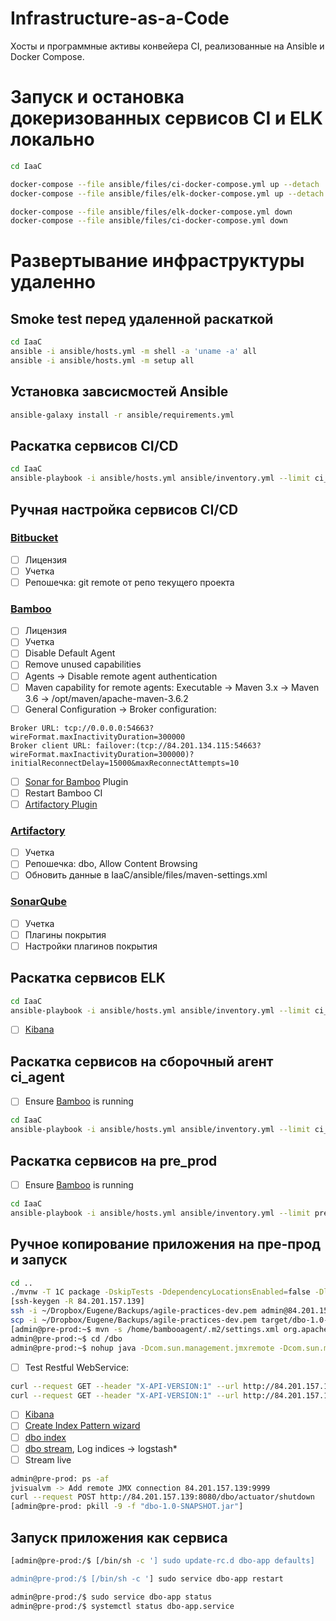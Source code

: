 # Infrastructure-as-a-Сode
Хосты и программные активы конвейера CI, реализованные на Ansible и Docker Compose.

# Запуск и остановка докеризованных сервисов CI и ELK локально
```bash
cd IaaC

docker-compose --file ansible/files/ci-docker-compose.yml up --detach
docker-compose --file ansible/files/elk-docker-compose.yml up --detach

docker-compose --file ansible/files/elk-docker-compose.yml down
docker-compose --file ansible/files/ci-docker-compose.yml down
```

# Развертывание инфраструктуры удаленно
## Smoke test перед удаленной раскаткой 
```bash
cd IaaC
ansible -i ansible/hosts.yml -m shell -a 'uname -a' all
ansible -i ansible/hosts.yml -m setup all
```
## Установка завсисмостей Ansible
```bash
ansible-galaxy install -r ansible/requirements.yml
```

## Раскатка сервисов CI/CD
```bash
cd IaaC
ansible-playbook -i ansible/hosts.yml ansible/inventory.yml --limit ci_hosting --tags "ci" [--skip-tags "maven"] [--start-at-task='Shut down CI docker containers'] [--step] [-vvv] 
```

## Ручная настройка сервисов CI/CD
### [Bitbucket](http://84.201.134.115:7990)
- [ ] Лицензия
- [ ] Учетка
- [ ] Репошечка: git remote от репо текущего проекта
### [Bamboo](http://84.201.134.115:8085)
- [ ] Лицензия
- [ ] Учетка
- [ ] Disable Default Agent
- [ ] Remove unused capabilities
- [ ] Agents -> Disable remote agent authentication
- [ ] Maven capability for remote agents: Executable -> Maven 3.x -> Maven 3.6 -> /opt/maven/apache-maven-3.6.2
- [ ] General Configuration -> Broker configuration:
```
Broker URL: tcp://0.0.0.0:54663?wireFormat.maxInactivityDuration=300000
Broker client URL: failover:(tcp://84.201.134.115:54663?wireFormat.maxInactivityDuration=300000)?initialReconnectDelay=15000&maxReconnectAttempts=10
```
- [ ] [Sonar for Bamboo](http://84.201.134.115:8085/plugins/servlet/upm/marketplace/featured?source=side_nav_find_new_addons) Plugin
- [ ] Restart Bamboo CI
- [ ] [Artifactory Plugin](https://marketplace.atlassian.com/apps/27818/artifactory-for-bamboo?tab=installation)
### [Artifactory](http://84.201.134.115:8081)
- [ ] Учетка
- [ ] Репошечка: dbo, Allow Content Browsing
- [ ] Обновить данные в IaaC/ansible/files/maven-settings.xml
### [SonarQube](http://84.201.134.115:9000)
- [ ] Учетка
- [ ] Плагины покрытия
- [ ] Настройки плагинов покрытия

## Раскатка сервисов ELK
```bash
cd IaaC
ansible-playbook -i ansible/hosts.yml ansible/inventory.yml --limit ci_hosting --tags "elk"
```
- [ ] [Kibana](http://84.201.134.115:5601/app/kibana#/management/elasticsearch/index_management/indices?_g=())

## Раскатка сервисов на сборочный агент ci_agent
- [ ] Ensure [Bamboo](http://84.201.134.115:8085) is running
```bash
cd IaaC
ansible-playbook -i ansible/hosts.yml ansible/inventory.yml --limit ci_agent
```

## Раскатка сервисов на pre_prod
- [ ] Ensure [Bamboo](http://84.201.134.115:8085) is running
```bash
cd IaaC
ansible-playbook -i ansible/hosts.yml ansible/inventory.yml --limit pre_prod
```

## Ручное копирование приложения на пре-прод и запуск
```bash
cd ..
./mvnw -T 1C package -DskipTests -DdependencyLocationsEnabled=false -Dlogback.configurationFile=logback.xml -Djava.awt.headless=true
[ssh-keygen -R 84.201.157.139]
ssh -i ~/Dropbox/Eugene/Backups/agile-practices-dev.pem admin@84.201.157.139
scp -i ~/Dropbox/Eugene/Backups/agile-practices-dev.pem target/dbo-1.0-SNAPSHOT.jar admin@84.201.157.139:/dbo/
[admin@pre-prod:~$ mvn -s /home/bambooagent/.m2/settings.xml org.apache.maven.plugins:maven-dependency-plugin:2.4:get -Dtransitive=false -Dartifact=com.acme.banking:dbo:1.0-SNAPSHOT -Ddest=/dbo/dbo-1.0-SNAPSHOT.jar -DremoteRepositories=dbo-artifacts-server::::http://84.201.134.115:8081/artifactory/dbo] 
admin@pre-prod:~$ cd /dbo
admin@pre-prod:~$ nohup java -Dcom.sun.management.jmxremote -Dcom.sun.management.jmxremote.port=9999 -Dcom.sun.management.jmxremote.authenticate=false -Dcom.sun.management.jmxremote.ssl=false -Djava.rmi.server.hostname=84.201.157.139 -jar dbo-1.0-SNAPSHOT.jar &
```
- [ ] Test Restful WebService: 
```bash
curl --request GET --header "X-API-VERSION:1" --url http://84.201.157.139:8080/dbo/api/client
curl --request GET --header "X-API-VERSION:1" --url http://84.201.157.139:8080/dbo/api/client/11
```
- [ ] [Kibana](http://84.201.134.115:5601/app/kibana#/management/elasticsearch/index_management/indices?_g=())
- [ ] [Create Index Pattern wizard](http://84.201.134.115:5601/app/kibana#/management/kibana/index_pattern?_g=())
- [ ] [dbo index](http://84.201.134.115:5601/app/kibana#/discover?_g=())
- [ ] [dbo stream](http://84.201.134.115:5601/app/infra#/logs/settings?_g=()), Log indices -> logstash*
- [ ] Stream live
```bash
admin@pre-prod: ps -af
jvisualvm -> Add remote JMX connection 84.201.157.139:9999
curl --request POST http://84.201.157.139:8080/dbo/actuator/shutdown
[admin@pre-prod: pkill -9 -f "dbo-1.0-SNAPSHOT.jar"]
```

## Запуск приложения как сервиса
```bash
[admin@pre-prod:/$ [/bin/sh -c '] sudo update-rc.d dbo-app defaults]

admin@pre-prod:/$ [/bin/sh -c '] sudo service dbo-app restart

admin@pre-prod:/$ sudo service dbo-app status
admin@pre-prod:/$ systemctl status dbo-app.service
```
